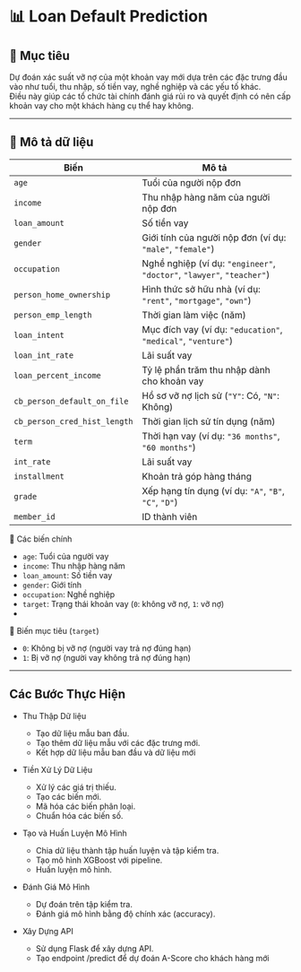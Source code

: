# 📊 Loan Default Prediction

## 🎯 Mục tiêu
Dự đoán xác suất vỡ nợ của một khoản vay mới dựa trên các đặc trưng đầu vào như tuổi, thu nhập, số tiền vay, nghề nghiệp và các yếu tố khác.  
Điều này giúp các tổ chức tài chính đánh giá rủi ro và quyết định có nên cấp khoản vay cho một khách hàng cụ thể hay không.

---

## 📁 Mô tả dữ liệu

| Biến | Mô tả |
|------|-------|
| `age` | Tuổi của người nộp đơn |
| `income` | Thu nhập hàng năm của người nộp đơn |
| `loan_amount` | Số tiền vay |
| `gender` | Giới tính của người nộp đơn (ví dụ: `"male"`, `"female"`) |
| `occupation` | Nghề nghiệp (ví dụ: `"engineer"`, `"doctor"`, `"lawyer"`, `"teacher"`) |
| `person_home_ownership` | Hình thức sở hữu nhà (ví dụ: `"rent"`, `"mortgage"`, `"own"`) |
| `person_emp_length` | Thời gian làm việc (năm) |
| `loan_intent` | Mục đích vay (ví dụ: `"education"`, `"medical"`, `"venture"`) |
| `loan_int_rate` | Lãi suất vay |
| `loan_percent_income` | Tỷ lệ phần trăm thu nhập dành cho khoản vay |
| `cb_person_default_on_file` | Hồ sơ vỡ nợ lịch sử (`"Y"`: Có, `"N"`: Không) |
| `cb_person_cred_hist_length` | Thời gian lịch sử tín dụng (năm) |
| `term` | Thời hạn vay (ví dụ: `"36 months"`, `"60 months"`) |
| `int_rate` | Lãi suất vay |
| `installment` | Khoản trả góp hàng tháng |
| `grade` | Xếp hạng tín dụng (ví dụ: `"A"`, `"B"`, `"C"`, `"D"`) |
| `member_id` | ID thành viên |

🔑 Các biến chính
- `age`: Tuổi của người vay  
- `income`: Thu nhập hàng năm  
- `loan_amount`: Số tiền vay  
- `gender`: Giới tính  
- `occupation`: Nghề nghiệp  
- `target`: Trạng thái khoản vay (`0`: không vỡ nợ, `1`: vỡ nợ)
- 

🎯 Biến mục tiêu (`target`)

- `0`: Không bị vỡ nợ (người vay trả nợ đúng hạn)  
- `1`: Bị vỡ nợ (người vay không trả nợ đúng hạn)

---

## Các Bước Thực Hiện 
- Thu Thập Dữ liệu 
  + Tạo dữ liệu mẫu ban đầu. 
  + Tạo thêm dữ liệu mẫu với các đặc trưng mới. 
  + Kết hợp dữ liệu mẫu ban đầu và dữ liệu mới

- Tiền Xử Lý Dữ Liệu 
  + Xử lý các giá trị thiếu. 
  + Tạo các biến mới. 
  + Mã hóa các biến phân loại. 
  + Chuẩn hóa các biến số.

- Tạo và Huấn Luyện Mô Hình 
  + Chia dữ liệu thành tập huấn luyện và tập kiểm tra. 
  + Tạo mô hình XGBoost với pipeline. 
  + Huấn luyện mô hình.

- Đánh Giá Mô Hình 
  + Dự đoán trên tập kiểm tra. 
  + Đánh giá mô hình bằng độ chính xác (accuracy).

- Xây Dựng API 
  + Sử dụng Flask để xây dựng API. 
  + Tạo endpoint /predict để dự đoán A-Score cho khách hàng mới


